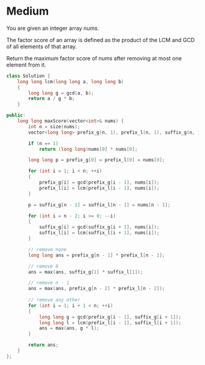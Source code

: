 # Medium

You are given an integer array $nums$.

The factor score of an array is defined as the product of the LCM and GCD of all elements of that array.

Return the maximum factor score of $nums$ after removing at most one element from it.

```cpp
class Solution {
    long long lcm(long long a, long long b)
    {
        long long g = gcd(a, b);
        return a / g * b;
    }

public:
    long long maxScore(vector<int>& nums) {
        int n = size(nums);
        vector<long long> prefix_g(n, 1), prefix_l(n, 1), suffix_g(n, 1), suffix_l(n, 1);

        if (n == 1)
            return (long long)nums[0] * nums[0];

        long long p = prefix_g[0] = prefix_l[0] = nums[0];

        for (int i = 1; i < n; ++i)
        {
            prefix_g[i] = gcd(prefix_g[i - 1], nums[i]);
            prefix_l[i] = lcm(prefix_l[i - 1], nums[i]);
        }

        p = suffix_g[n - 1] = suffix_l[n - 1] = nums[n - 1];

        for (int i = n - 2; i >= 0; --i)
        {
            suffix_g[i] = gcd(suffix_g[i + 1], nums[i]);
            suffix_l[i] = lcm(suffix_l[i + 1], nums[i]);
        }

        // remove none
        long long ans = prefix_g[n - 1] * prefix_l[n - 1];

        // remove 0
        ans = max(ans, suffix_g[1] * suffix_l[1]);

        // remove n - 1
        ans = max(ans, prefix_g[n - 2] * prefix_l[n - 2]);
        
        // remove any other
        for (int i = 1; i + 1 < n; ++i)
        {
            long long g = gcd(prefix_g[i - 1], suffix_g[i + 1]);
            long long l = lcm(prefix_l[i - 1], suffix_l[i + 1]);
            ans = max(ans, g * l);
        }

        return ans;
    }
};
```
